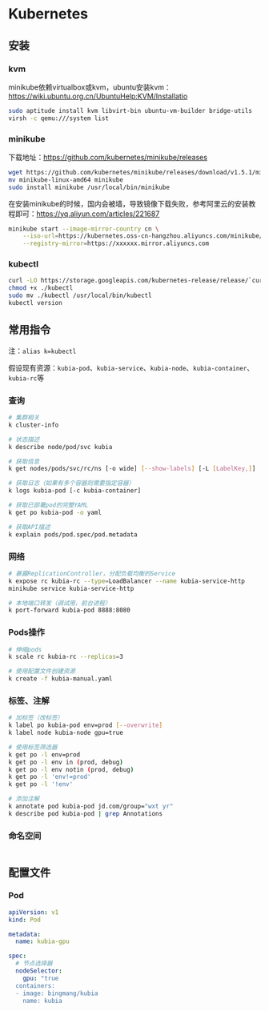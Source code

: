# Kubernetes

## 安装

### kvm

minikube依赖virtualbox或kvm，ubuntu安装kvm：https://wiki.ubuntu.org.cn/UbuntuHelp:KVM/Installatio

```sh
sudo aptitude install kvm libvirt-bin ubuntu-vm-builder bridge-utils
virsh -c qemu:///system list
```

### minikube

下载地址：https://github.com/kubernetes/minikube/releases

```bash
wget https://github.com/kubernetes/minikube/releases/download/v1.5.1/minikube-linux-amd64
mv minikube-linux-amd64 minikube
sudo install minikube /usr/local/bin/minikube
```

在安装minikube的时候，国内会被墙，导致镜像下载失败，参考阿里云的安装教程即可：https://yq.aliyun.com/articles/221687

```bash
minikube start --image-mirror-country cn \
    --iso-url=https://kubernetes.oss-cn-hangzhou.aliyuncs.com/minikube/iso/minikube-v1.5.0.iso \
    --registry-mirror=https://xxxxxx.mirror.aliyuncs.com
```

### kubectl

```sh
curl -LO https://storage.googleapis.com/kubernetes-release/release/`curl -s https://storage.googleapis.com/kubernetes-release/release/stable.txt`/bin/linux/amd64/kubectl
chmod +x ./kubectl
sudo mv ./kubectl /usr/local/bin/kubectl
kubectl version
```

## 常用指令

注：`alias k=kubectl`

假设现有资源：`kubia-pod`、`kubia-service`、`kubia-node`、`kubia-container`、`kubia-rc`等

### 查询

```sh
# 集群相关
k cluster-info

# 状态描述
k describe node/pod/svc kubia 

# 获取信息
k get nodes/pods/svc/rc/ns [-o wide] [--show-labels] [-L [LabelKey,]]

# 获取日志（如果有多个容器则需要指定容器）
k logs kubia-pod [-c kubia-container]

# 获取已部署pod的完整YAML
k get po kubia-pod -o yaml

# 获取API描述
k explain pods/pod.spec/pod.metadata
```

### 网络

```sh
# 暴露ReplicationController，分配负载均衡的Service
k expose rc kubia-rc --type=LoadBalancer --name kubia-service-http
minikube service kubia-service-http

# 本地端口转发（调试用，前台进程）
k port-forward kubia-pod 8888:8080
```

### Pods操作

```sh
# 伸缩pods
k scale rc kubia-rc --replicas=3

# 使用配置文件创建资源
k create -f kubia-manual.yaml

```

### 标签、注解

```sh
# 加标签（改标签）
k label po kubia-pod env=prod [--overwrite]
k label node kubia-node gpu=true

# 使用标签筛选器
k get po -l env=prod
k get po -l env in (prod, debug)
k get po -l env notin (prod, debug)
k get po -l 'env!=prod'
k get po -l '!env'

# 添加注解
k annotate pod kubia-pod jd.com/group="wxt yr"
k describe pod kubia-pod | grep Annotations
```

### 命名空间

```sh

```

## 配置文件

### Pod

```yaml
apiVersion: v1
kind: Pod

metadata:
  name: kubia-gpu

spec:
  # 节点选择器
  nodeSelector:
    gpu: "true
  containers:
  - image: bingmang/kubia
    name: kubia
```
